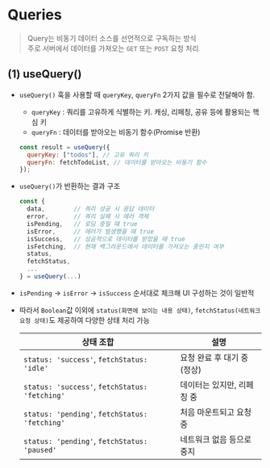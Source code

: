 # Queries

> Query는 비동기 데이터 소스를 선언적으로 구독하는 방식<br/>
> 주로 서버에서 데이터를 가져오는 `GET` 또는 `POST` 요청 처리

## (1) useQuery()

- `useQuery()` 훅을 사용할 때 `queryKey`, `queryFn` 2가지 값을 필수로 전달해야 함.

  - `queryKey` : 쿼리를 고유하게 식별하는 키. 캐싱, 리페칭, 공유 등에 활용되는 핵심 키
  - `queryFn` : 데이터를 받아오는 비동기 함수(Promise 반환)

  ```jsx
  const result = useQuery({
    queryKey: ["todos"], // 고유 쿼리 키
    queryFn: fetchTodoList, // 데이터를 받아오는 비동기 함수
  });
  ```

- `useQuery()`가 반환하는 결과 구조

  ```jsx
  const {
    data,        // 쿼리 성공 시 응답 데이터
    error,       // 쿼리 실패 시 에러 객체
    isPending,   // 로딩 중일 때 true
    isError,     // 에러가 발생했을 때 true
    isSuccess,   // 성공적으로 데이터를 받았을 때 true
    isFetching,  // 현재 백그라운드에서 데이터를 가져오는 중인지 여부
    status,
    fetchStatus,
    ...
  } = useQuery(...)

  ```

- `isPending` → `isError` → `isSuccess` 순서대로 체크해 UI 구성하는 것이 일반적
- 따라서 `Boolean`값 이외에 `status(화면에 보이는 내용 상태)`, `fetchStatus(네트워크 요청 상태)`도 제공하여 다양한 상태 처리 가능

  | 상태 조합                                      | 설명                        |
  | ---------------------------------------------- | --------------------------- |
  | `status: 'success'`, `fetchStatus: 'idle'`     | 요청 완료 후 대기 중 (정상) |
  | `status: 'success'`, `fetchStatus: 'fetching'` | 데이터는 있지만, 리페칭 중  |
  | `status: 'pending'`, `fetchStatus: 'fetching'` | 처음 마운트되고 요청 중     |
  | `status: 'pending'`, `fetchStatus: 'paused'`   | 네트워크 없음 등으로 중지   |
